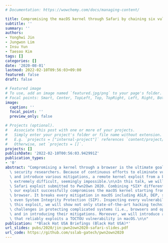 ```yaml
---
# Documentation: https://wowchemy.com/docs/managing-content/

title: Compromising the macOS kernel through Safari by chaining six vulnerabilities
subtitle: ''
summary: ''
authors:
- Yonghwi Jin
- Jungwon Lim
- Insu Yun
- Taesoo Kim
tags: []
categories: []
date: '2020-08-01'
lastmod: 2022-02-10T09:56:03+09:00
featured: false
draft: false

# Featured image
# To use, add an image named `featured.jpg/png` to your page's folder.
# Focal points: Smart, Center, TopLeft, Top, TopRight, Left, Right, BottomLeft, Bottom, BottomRight.
image:
  caption: ''
  focal_point: ''
  preview_only: false

# Projects (optional).
#   Associate this post with one or more of your projects.
#   Simply enter your project's folder or file name without extension.
#   E.g. `projects = ["internal-project"]` references `content/project/deep-learning/index.md`.
#   Otherwise, set `projects = []`.
projects: []
publishDate: '2022-02-10T00:56:03.942991Z'
publication_types:
- '0'
abstract: "Compromising a kernel through a browser is the ultimate goal for offensive\
  \ security researchers. Because of continuous efforts to eliminate vulnerabilities\
  \ and introduce various mitigations, a remote kernel exploit from a browser becomes\
  \ extremely difficult, seemingly impossible.\n\nIn this talk, we will share our\
  \ Safari exploit submitted to Pwn2Own 2020. Combining *SIX* different vulnerabilities,\
  \ our exploit successfully compromises the macOS kernel starting from the Safari\
  \ browser. It breaks every mitigation in macOS including ASLR, DEP, sandbox, and\
  \ even System Integrity Protection (SIP). Inspecting every vulnerability used in\
  \ this exploit, we will show not only state-of-the-art hacking techniques but also\
  \ challenges in protecting complicated systems (i.e., browsers and operating systems)\
  \ and in introducing their mitigations. Moreover, we will introduce a new technique\
  \ that reliably exploits a TOCTOU vulnerability in macOS.\n\n"
publication: '*Black Hat USA Briefings (Black Hat USA)*'
url_slides: pubs/2020/jin:pwn2own2020-safari-slides.pdf
url_code: https://github.com/sslab-gatech/pwn2own2020
---
```

